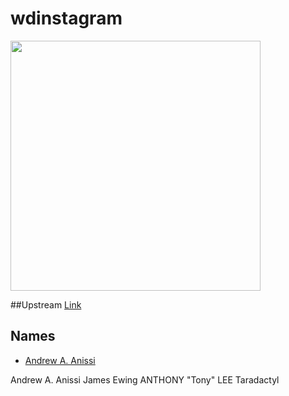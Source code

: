 # wdinstagram

<img src="http://img.memecdn.com/instagram_o_945680.jpg" width=400>

##Upstream
<a href="https://github.com/wingedearth/wdinstagram">Link</a>


## Names
- <a href="https://avatars0.githubusercontent.com/u/14636217?v=3&s=460">Andrew A. Anissi</a>

Andrew A. Anissi
James Ewing
ANTHONY "Tony" LEE
Taradactyl
